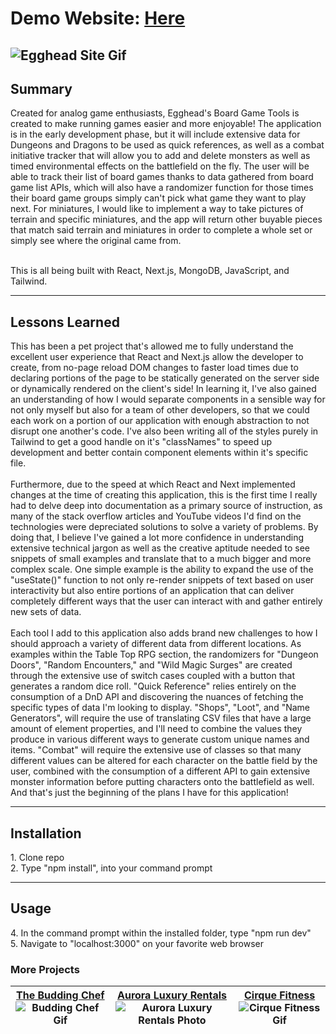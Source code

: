 

# Demo Website: [Here](https://eggheads-board-game-tools.vercel.app/)

![Egghead Site Gif](https://res.cloudinary.com/dniwvymzt/image/upload/v1700426319/Portfolio/eggHead_e19a9b.gif)
---
<h2>Summary</h2>
Created for analog game enthusiasts, Egghead's Board Game Tools is created to make running games easier and more enjoyable! The application is in the early development phase, but it will include extensive data for Dungeons and Dragons to be used as quick references, as well as a combat initiative tracker that will allow you to add and delete monsters as well as timed environmental effects on the battlefield on the fly. The user will be able to track their list of board games thanks to data gathered from board game list APIs, which will also have a randomizer function for those times their board game groups simply can't pick what game they want to play next. For miniatures, I would like to implement a way to take pictures of terrain and specific miniatures, and the app will return other buyable pieces that match said terrain and miniatures in order to complete a whole set or simply see where the original came from. <br/><br/>

This is all being built with React, Next.js, MongoDB, JavaScript, and Tailwind.

---
<h2>Lessons Learned</h2>
This has been a pet project that's allowed me to fully understand the excellent user experience that React and Next.js allow the developer to create, from no-page reload DOM changes to faster load times due to declaring portions of the page to be statically generated on the server side or dynamically rendered on the client's side! In learning it, I've also gained an understanding of how I would separate components in a sensible way for not only myself but also for a team of other developers, so that we could each work on a portion of our application with enough abstraction to not disrupt one another's code. I've also been writing all of the styles purely in Tailwind to get a good handle on it's "classNames" to speed up development and better contain component elements within it's specific file.
<br/><br/>
Furthermore, due to the speed at which React and Next implemented changes at the time of creating this application, this is the first time I really had to delve deep into documentation as a primary source of instruction, as many of the stack overflow articles and YouTube videos I'd find on the technologies were depreciated solutions to solve a variety of problems. By doing that, I believe I've gained a lot more confidence in understanding extensive technical jargon as well as the creative aptitude needed to see snippets of small examples and translate that to a much bigger and more complex scale. One simple example is the ability to expand the use of the "useState()" function to not only re-render snippets of text based on user interactivity but also entire portions of an application that can deliver completely different ways that the user can interact with and gather entirely new sets of data.
<br/><br/>
Each tool I add to this application also adds brand new challenges to how I should approach a variety of different data from different locations. As examples within the Table Top RPG section, the randomizers for "Dungeon Doors", "Random Encounters," and "Wild Magic Surges" are created through the extensive use of switch cases coupled with a button that generates a random dice roll. "Quick Reference" relies entirely on the consumption of a DnD API and discovering the nuances of fetching the specific types of data I'm looking to display. "Shops", "Loot", and "Name Generators", will require the use of translating CSV files that have a large amount of element properties, and I'll need to combine the values they produce in various different ways to generate custom unique names and items. "Combat" will require the extensive use of classes so that many different values can be altered for each character on the battle field by the user, combined with the consumption of a different API to gain extensive monster information before putting characters onto the battlefield as well. And that's just the beginning of the plans I have for this application!

---
<h2>Installation</h2>
1.  Clone repo <br>
2.  Type "npm install", into your command prompt <br>

---
<h2>Usage</h2>
4.  In the command prompt within the installed folder, type "npm run dev" <br/>
5.  Navigate to  "localhost:3000" on your favorite web browser

<h3>More Projects</h3>

| [The Budding Chef](https://github.com/flbarfield/theBuddingChef) ![Budding Chef Gif](https://res.cloudinary.com/dniwvymzt/image/upload/v1697132736/Portfolio/TheBuddingChef_kxhedk.gif)| [Aurora Luxury Rentals](https://github.com/flbarfield/auroraLuxuryRentals) ![Aurora Luxury Rentals Photo](https://res.cloudinary.com/dniwvymzt/image/upload/v1697132842/Portfolio/auroraStill_banubq.png)| [Cirque Fitness](https://github.com/flbarfield/cirqueFitness) ![Cirque Fitness Gif](https://res.cloudinary.com/dniwvymzt/image/upload/v1697132736/Portfolio/CirqueFitness_wckdlp.gif)|
|---|---|---|

